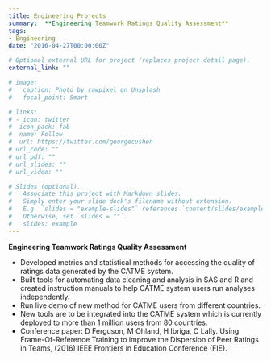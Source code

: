 ```yaml
---
title: Engineering Projects
summary:  **Engineering Teamwork Ratings Quality Assessment**  
tags:  
- Engineering  
date: "2016-04-27T00:00:00Z"

# Optional external URL for project (replaces project detail page).
external_link: ""

# image:
#   caption: Photo by rawpixel on Unsplash
#   focal_point: Smart

# links:
# - icon: twitter
#  icon_pack: fab
#  name: Follow
#  url: https://twitter.com/georgecushen
# url_code: ""
# url_pdf: ""
# url_slides: ""
# url_video: ""

# Slides (optional).
#   Associate this project with Markdown slides.
#   Simply enter your slide deck's filename without extension.
#   E.g. `slides = "example-slides"` references `content/slides/example-slides.md`.
#   Otherwise, set `slides = ""`.
#   slides: example
---
```

**Engineering Teamwork Ratings Quality Assessment**
- Developed metrics and statistical methods for accessing the quality of ratings data generated by the CATME system. 
- Built tools for automating data cleaning and analysis in SAS and R and created instruction manuals to help CATME system users run analyses independently.  
- Run live demo of new method for CATME users from different countries.  
- New tools are to be integrated into the CATME system which is currently deployed to more than 1 million users from 80 countries.  
- Conference paper: D Ferguson, M Ohland, H Ibriga, C Lally. Using Frame-Of-Reference Training to improve the Dispersion of Peer Ratings in Teams, (2016) IEEE Frontiers in Education Conference (FIE).



